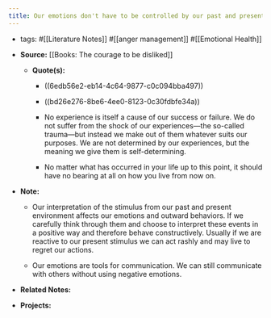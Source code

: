 ```yaml
---
title: Our emotions don't have to be controlled by our past and present events
---
```


- tags: #[[Literature Notes]] #[[anger management]] #[[Emotional Health]]

- **Source:** [[Books: The courage to be disliked]]
	 - **Quote(s):**
		 - ((6edb56e2-eb14-4c64-9877-c0c094bba497))

		 - ((bd26e276-8be6-4ee0-8123-0c30fdbfe34a))

		 - No experience is itself a cause of our success or failure. We do not suffer from the shock of our experiences—the so-called trauma—but instead we make out of them whatever suits our purposes. We are not determined by our experiences, but the meaning we give them is self-determining.

		 - No matter what has occurred in your life up to this point, it should have no bearing at all on how you live from now on.

- **Note:**
	 - Our interpretation of the stimulus from our past and present environment affects our emotions and outward behaviors. If we carefully think through them and choose to interpret these events in a positive way and therefore behave constructively. Usually if we are reactive to our present stimulus we can act rashly and may live to regret our actions.

	 - Our emotions are tools for communication. We can still communicate with others without using negative emotions.

- **Related Notes:**

- **Projects:**
